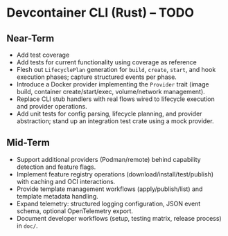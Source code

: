 # Devcontainer CLI (Rust) – TODO

## Near-Term
- Add test coverage
- Add tests for current functionality using coverage as reference
- Flesh out `LifecyclePlan` generation for `build`, `create`, `start`, and hook execution phases; capture structured events per phase.
- Introduce a Docker provider implementing the `Provider` trait (image build, container create/start/exec, volume/network management).
- Replace CLI stub handlers with real flows wired to lifecycle execution and provider operations.
- Add unit tests for config parsing, lifecycle planning, and provider abstraction; stand up an integration test crate using a mock provider.

## Mid-Term
- Support additional providers (Podman/remote) behind capability detection and feature flags.
- Implement feature registry operations (download/install/test/publish) with caching and OCI interactions.
- Provide template management workflows (apply/publish/list) and template metadata handling.
- Expand telemetry: structured logging configuration, JSON event schema, optional OpenTelemetry export.
- Document developer workflows (setup, testing matrix, release process) in `doc/`.
